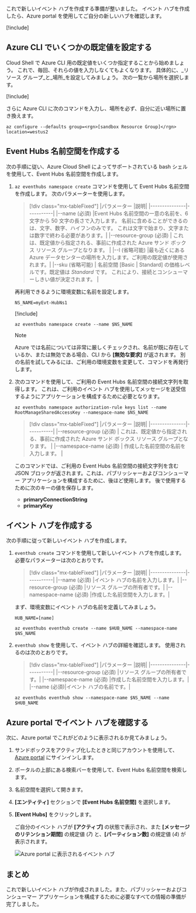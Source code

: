 これで新しいイベント ハブを作成する準備が整いました。 イベント ハブを作成したら、Azure portal を使用してご自分の新しいハブを確認します。

[!include[](../../../includes/azure-sandbox-activate.md)]

## <a name="set-some-defaults-in-the-azure-cli"></a>Azure CLI でいくつかの既定値を設定する

Cloud Shell で Azure CLI 用の既定値をいくつか指定することから始めましょう。 これで、毎回、それらの値を入力しなくてもよくなります。 具体的に、_リソース グループ_と_場所_を設定してみましょう。 次の一覧から場所を選択します。

[!include[](../../../includes/azure-sandbox-regions-first-mention-note.md)]

さらに Azure CLI に次のコマンドを入力し、場所を必ず、自分に近い場所に置き換えます。

```azurecli
az configure --defaults group=<rgn>[sandbox Resource Group]</rgn> location=westus2
```

## <a name="create-an-event-hubs-namespace"></a>Event Hubs 名前空間を作成する

次の手順に従い、Azure Cloud Shell によってサポートされている bash シェルを使用して、Event Hubs 名前空間を作成します。

1. `az eventhubs namespace create` コマンドを使用して Event Hubs 名前空間を作成します。 次のパラメーターを使用します。

    > [!div class="mx-tableFixed"]
    > |パラメーター      |説明|
    > |---------------|-----------|
    > |--name (必須)      |Event Hubs 名前空間の一意の名前を、6 文字から 50 文字の長さで入力します。 名前に含めることができるのは、文字、数字、ハイフンのみです。 これは文字で始まり、文字または数字で終わる必要があります。|
    > |--resource-group (必須) | これは、既定値から指定される、事前に作成された Azure サンド ボックス リソース グループとなります。 |
    > |--l (省略可能)     |最も近くにある Azure データセンターの場所を入力します。ご利用の既定値が使用されます。|
    > |--sku (省略可能) | 名前空間 [Basic  | Standard] の価格レベルです。既定値は _Standard_ です。 これにより、接続とコンシューマーしきい値が決定されます。 |

    再利用できるように環境変数に名前を設定します。

    ```azurecli
    NS_NAME=myEvt-HubNs1
    ````

    [!include[](../../../includes/azure-cloudshell-copy-paste-tip.md)]

    ```azurecli
    az eventhubs namespace create --name $NS_NAME
    ```

    > [!NOTE]
    > Azure では名前については非常に厳しくチェックされ、名前が既に存在しているか、または無効である場合、CLI から **[無効な要求]** が返されます。 別の名前を試してみるには、ご利用の環境変数を変更して、コマンドを再発行します。


1. 次のコマンドを使用して、ご利用の Event Hubs 名前空間の接続文字列を取得します。 これは、ご利用のイベント ハブを使用してメッセージを送受信するようにアプリケーションを構成するために必要となります。

    ```azurecli
    az eventhubs namespace authorization-rule keys list --name RootManageSharedAccessKey --namespace-name $NS_NAME
    ```

    > [!div class="mx-tableFixed"]
    > |パラメーター      |説明|
    > |---------------|-----------|
    > |--resource-group (必須)  | これは、既定値から指定される、事前に作成された Azure サンド ボックス リソース グループとなります。 |
    > |--namespace-name (必須)  | 作成した名前空間の名前を入力します。 |

    このコマンドでは、ご利用の Event Hubs 名前空間の接続文字列を含む JSON ブロックが返されます。これは、パブリッシャーおよびコンシューマー アプリケーションを構成するために、後ほど使用します。 後で使用するために次のキーの値を保存します。

    - **primaryConnectionString**
    - **primaryKey**

## <a name="create-an-event-hub"></a>イベント ハブを作成する

次の手順に従って新しいイベント ハブを作成します。

1. `eventhub create` コマンドを使用して新しいイベント ハブを作成します。 必要なパラメーターは次のとおりです。

    > [!div class="mx-tableFixed"]
    > |パラメーター      |説明|
    > |---------------|-----------|
    > |--name (必須)  |イベント ハブの名前を入力します。|
    > |--resource-group (必須)  |リソース グループの所有者です。|
    > |--namespace-name (必須)      |作成した名前空間を入力します。|

    まず、環境変数にイベント ハブの名前を定義してみましょう。

    ```azurecli
    HUB_NAME=[name]
    ```

    ```azurecli
    az eventhubs eventhub create --name $HUB_NAME --namespace-name $NS_NAME
    ```

1. `eventhub show` を使用して、イベント ハブの詳細を確認します。 使用されるのは次のとおりです。

    > [!div class="mx-tableFixed"]
    > |パラメーター      |説明|
    > |---------------|-----------|
    > |--resource-group (必須)  |リソース グループの所有者です。|
    > |--namespace-name (必須)      |作成した名前空間を入力します。|
    > |--name (必須)|イベント ハブの名前です。|

    ```azurecli
    az eventhubs eventhub show --namespace-name $NS_NAME --name $HUB_NAME
    ```

## <a name="view-the-event-hub-in-the-azure-portal"></a>Azure portal でイベント ハブを確認する

次に、Azure portal でこれがどのように表示されるか見てみましょう。

1. サンドボックスをアクティブ化したときと同じアカウントを使用して、[Azure portal](https://portal.azure.com/learn.docs.microsoft.com?azure-portal=true) にサインインします。

1. ポータルの上部にある検索バーを使用して、Event Hubs 名前空間を検索します。

1. 名前空間を選択して開きます。

1. **[エンティティ]** セクションで **[Event Hubs 名前空間]** を選択します。

1. **[Event Hubs]** をクリックします。

    ご自分のイベント ハブが **[アクティブ]** の状態で表示され、また **[メッセージのリテンション期間]** の規定値 (*7*) と、**[パーティション数]** の規定値 (*4*) が表示されます。

    ![Azure portal に表示されるイベント ハブ](../media/3-event-hub.png)

## <a name="summary"></a>まとめ

これで新しいイベント ハブが作成されました。また、パブリッシャーおよびコンシューマー アプリケーションを構成するために必要なすべての情報の準備が完了しました。
